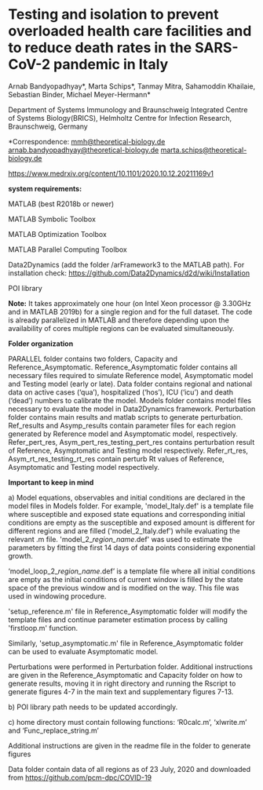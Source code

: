 # Testing and isolation to prevent overloaded health care facilities and to reduce death rates in the SARS-CoV-2 pandemic in Italy

Arnab Bandyopadhyay*, Marta Schips*, Tanmay Mitra, Sahamoddin Khailaie, Sebastian Binder, Michael Meyer-Hermann*

Department of Systems Immunology and Braunschweig Integrated Centre of Systems Biology(BRICS), Helmholtz Centre for Infection Research, Braunschweig, Germany

*Correspondence:
mmh@theoretical-biology.de 
arnab.bandyopadhyay@theoretical-biology.de 
marta.schips@theoretical-biology.de

https://www.medrxiv.org/content/10.1101/2020.10.12.20211169v1

 **system requirements:**
 
MATLAB (best R2018b or newer)

MATLAB Symbolic Toolbox

MATLAB Optimization Toolbox

MATLAB Parallel Computing Toolbox 

Data2Dynamics (add the folder /arFramework3 to the MATLAB path). For installation check: 
https://github.com/Data2Dynamics/d2d/wiki/Installation

POI library

**Note:**
It takes approximately one hour (on Intel Xeon processor @ 3.30GHz and in MATLAB 2019b) for a single region and for the full dataset. The code is already parallelized in MATLAB and therefore depending upon the availability of cores multiple regions can be evaluated simultaneously.

**Folder organization**

PARALLEL folder contains two folders, Capacity and Reference_Asymptomatic. Reference_Asymptomatic folder contains all necessary files required to simulate Reference model, Asymptomatic model and Testing model (early or late). Data folder contains regional and national data on active cases (‘qua’), hospitalized (‘hos’), ICU (‘icu’) and death (‘dead’) numbers to calibrate the model. Models folder contains model files necessary to evaluate the model in Data2Dynamics framework. Perturbation folder contains main results and matlab scripts to generate perturbation. Ref_results and Asymp_results contain parameter files for each region generated by Reference model and Asymptomatic model, respectively. Refer_pert_res, Asym_pert_res_testing_pert_res contains perturbation result of Reference, Asymptomatic and Testing model respectively.  Refer_rt_res, Asym_rt_res_testing_rt_res contain perturb Rt values of Reference, Asymptomatic and Testing model respectively. 

**Important to keep in mind**

a) Model equations, observables and initial conditions are declared in the model files in Models folder. For example, 'model_Italy.def' is a template file where susceptible and exposed state equations and corresponding initial conditions are empty as the susceptible and exposed amount is different for different regions and are filled ('model_2_Italy.def') while evaluating the relevant .m file. 'model_2_*region_name*.def' was used to estimate the parameters by fitting the first 14 days of data points considering exponential growth. 

‘model_loop_2_*region_name*.def’ is a template file where all initial conditions are empty as the initial conditions of current window is filled by the state space of the previous window and is modified on the way. This file was used in windowing procedure.

'setup_reference.m' file in Reference_Asymptomatic folder will modify the template files and continue parameter estimation process by calling 'firstloop.m' function.

Similarly, 'setup_asymptomatic.m' file in Reference_Asymptomatic folder can be used to evaluate Asymptomatic model.

Perturbations were performed in Perturbation folder. Additional instructions are given in the Reference_Asymptomatic and Capacity folder on how to generate results, moving it in right directory and running the Rscript to generate figures 4-7 in the main text and supplementary figures 7-13. 

b) POI library path needs to be updated accordingly. 

c) home directory must contain following functions: ‘R0calc.m’, ‘xlwrite.m’ and ‘Func_replace_string.m’

Additional instructions are given in the readme file in the folder to generate figures

Data folder contain data of all regions as of 23 July, 2020 and downloaded from https://github.com/pcm-dpc/COVID-19

